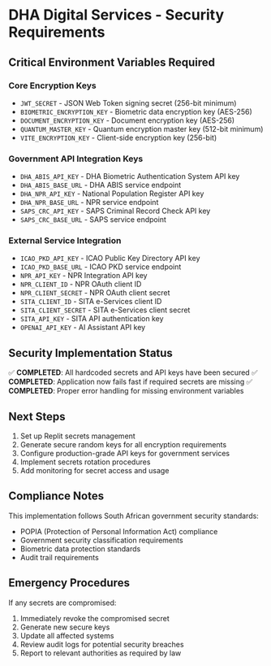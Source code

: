 # DHA Digital Services - Security Requirements

## Critical Environment Variables Required

### Core Encryption Keys
- `JWT_SECRET` - JSON Web Token signing secret (256-bit minimum)
- `BIOMETRIC_ENCRYPTION_KEY` - Biometric data encryption key (AES-256)
- `DOCUMENT_ENCRYPTION_KEY` - Document encryption key (AES-256)  
- `QUANTUM_MASTER_KEY` - Quantum encryption master key (512-bit minimum)
- `VITE_ENCRYPTION_KEY` - Client-side encryption key (256-bit)

### Government API Integration Keys
- `DHA_ABIS_API_KEY` - DHA Biometric Authentication System API key
- `DHA_ABIS_BASE_URL` - DHA ABIS service endpoint
- `DHA_NPR_API_KEY` - National Population Register API key
- `DHA_NPR_BASE_URL` - NPR service endpoint
- `SAPS_CRC_API_KEY` - SAPS Criminal Record Check API key
- `SAPS_CRC_BASE_URL` - SAPS service endpoint

### External Service Integration
- `ICAO_PKD_API_KEY` - ICAO Public Key Directory API key
- `ICAO_PKD_BASE_URL` - ICAO PKD service endpoint
- `NPR_API_KEY` - NPR Integration API key
- `NPR_CLIENT_ID` - NPR OAuth client ID
- `NPR_CLIENT_SECRET` - NPR OAuth client secret
- `SITA_CLIENT_ID` - SITA e-Services client ID
- `SITA_CLIENT_SECRET` - SITA e-Services client secret
- `SITA_API_KEY` - SITA API authentication key
- `OPENAI_API_KEY` - AI Assistant API key

## Security Implementation Status

✅ **COMPLETED**: All hardcoded secrets and API keys have been secured
✅ **COMPLETED**: Application now fails fast if required secrets are missing
✅ **COMPLETED**: Proper error handling for missing environment variables

## Next Steps

1. Set up Replit secrets management
2. Generate secure random keys for all encryption requirements
3. Configure production-grade API keys for government services
4. Implement secrets rotation procedures
5. Add monitoring for secret access and usage

## Compliance Notes

This implementation follows South African government security standards:
- POPIA (Protection of Personal Information Act) compliance
- Government security classification requirements
- Biometric data protection standards
- Audit trail requirements

## Emergency Procedures

If any secrets are compromised:
1. Immediately revoke the compromised secret
2. Generate new secure keys
3. Update all affected systems
4. Review audit logs for potential security breaches
5. Report to relevant authorities as required by law